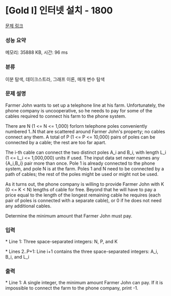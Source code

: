 # [Gold I] 인터넷 설치 - 1800 

[문제 링크](https://www.acmicpc.net/problem/1800) 

### 성능 요약

메모리: 35888 KB, 시간: 96 ms

### 분류

이분 탐색, 데이크스트라, 그래프 이론, 매개 변수 탐색

### 문제 설명

<p>Farmer John wants to set up a telephone line at his farm. Unfortunately, the phone company is uncooperative, so he needs to pay for some of the cables required to connect his farm to the phone system.</p>

<p>There are N (1 <= N <= 1,000) forlorn telephone poles conveniently numbered 1..N that are scattered around Farmer John's property; no cables connect any them.  A total of P (1 <= P <= 10,000) pairs of poles can be connected by a cable; the rest are too far apart.</p>

<p>The i-th cable can connect the two distinct poles A_i and B_i, with length L_i (1 <= L_i <= 1,000,000) units if used. The input data set never names any {A_i,B_i} pair more than once. Pole 1 is already connected to the phone system, and pole N is at the farm. Poles 1 and N need to be connected by a path of cables; the rest of the poles might be used or might not be used.</p>

<p>As it turns out, the phone company is willing to provide Farmer John with K (0 <= K < N) lengths of cable for free. Beyond that he will have to pay a price equal to the length of the longest remaining cable he requires (each pair of poles is connected with a separate cable), or 0 if he does not need any additional cables.</p>

<p>Determine the minimum amount that Farmer John must pay.</p>

### 입력 

 <p>* Line 1: Three space-separated integers: N, P, and K</p>

<p>* Lines 2..P+1: Line i+1 contains the three space-separated integers: A_i, B_i, and L_i</p>

### 출력 

 <p>* Line 1: A single integer, the minimum amount Farmer John can pay. If it is impossible to connect the farm to the phone company, print -1.</p>

